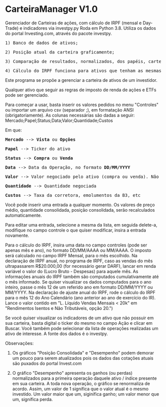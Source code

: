# CarteiraManager V1.0
Gerenciador de Carteiras de ações, com cálculo de IRPF (mensal e Day-Trade) e indicadores via investpy.py
Roda em Python 3.8.
Utiliza os dados do portal Investing.com, através do pacote investpy.

<pre>1) Banco de dados de ativos;</pre>
<pre>2) Posição atual da carteira graficamente;</pre>
<pre>3) Comparação de resultados, normalizados, dos papéis, carteira e IBOV;</pre>
<pre>4) Cálculo do IRPF funciona para ativos que tenham as mesmas regras de ações (derivativos, ETFs, ações);</pre>


Este programa se propõe a gerenciar a carteira de ativos de um investidor.

Qualquer ativo que seguir as regras de imposto de renda de ações e ETFs pode ser gerenciado.

Para começar a usar, basta inserir os valores pedidos no menu "Controles" ou importar um 
arquivo csv (separador ;), em formatação ANSI (obrigatoriamente). As colunas necessárias são dadas a seguir:
Mercado;Papel;Status;Data;Valor;Quantidade;Custos

Em que:
<pre><b>Mercado</b> --> <b>Vista</b> ou <b>Opções</b></pre>
<pre><b>Papel</b> --> Ticker do ativo</pre>
<pre><b>Status</b> --> <b>Compra</b> ou <b>Venda</b></pre>
<pre><b>Data</b> --> Data da Operação, no formato <b>DD/MM/YYYY</b></pre>
<pre><b>Valor</b> --> Valor negociado pelo ativo (compra ou venda). Não use separador de milhar. O separador decimal pode ser a vírgula ou o ponto</pre>
<pre><b>Quantidade</b> --> Quantidade negociada</pre>
<pre><b>Custos</b> --> Taxa da corretora, emolumentos da B3, etc</pre>

Você pode inserir uma entrada a qualquer momento. Os valores de preço médio, 
quantidade consolidada, posição consolidada, serão recalculados automaticamente.

Para editar uma entrada, selecione a mesma da lista, em seguida delete-a, modifique no campo controle o 
que quiser modificar, insira a entrada novamente.

Para o cálculo do IRPF, insira uma data no campo controles (pode ser apenas mês e ano),
no formato DD/MM/AAAA ou MM/AAAA. O imposto será calculado no campo IRPF Mensal, para o mês escolhido.
Na declaração de IRPF anual, no programa de IRPF, caso as vendas do mês ultrapassarem R$20.000,00 (for necessário gerar DARF), lancar em renda variável o valor do (Lucro Bruto - Despesas) para aquele mês.
As informações anuais do IRPF também são computados cumulativamente até o mês informado. Se quiser visualizar os dados computados para o ano inteiro, passe o mês 12 de um referido ano em formato DD/MM/YYYY ou MM/YYYY.
Na declaração de ajuste anual do IRPF, rode o cálculo do IRPF para o mês 12 do Ano Calendário (ano anterior ao ano de exercício do IR). Lance o valor contido em "L. Líquido Vendas Mensais < 20k" em "Rendimentos Isentos e Não Tributáveis, opção 20.")


Se você quiser visualizar os indicadores de um ativo que não possuir em sua carteira,
basta digital o ticker do mesmo no campo Ação e clicar em Buscar. 
Você também pode selecionar da lista de operações realizadas um ativo de interesse. 
A fonte dos dados é o investpy.

Observações: 

1) Os gráficos "Posição Consolidada" e "Desempenho" podem demorar um pouco para serem atualizados
pois os dados das cotações atuais são puxados do portal Invest.com

2) O gráfico "Desempenho" apresenta os ganhos (ou perdas) normalizados para a primeira operação daquele 
ativo / índice presente em sua carteira. A toda nova operação, o gráfico se renormaliza de acordo.
Assim, um valor de 1 significa que o valor atual é o mesmo investido.
Um valor maior que um, siginifica ganho; um valor menor que um, significa perda.
